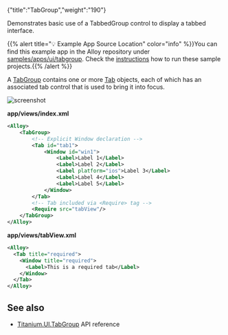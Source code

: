{"title":"TabGroup","weight":"190"}

Demonstrates basic use of a TabbedGroup control to display a tabbed interface.

{{% alert title="💡 Example App Source Location" color="info" %}}You can find this example app in the Alloy repository under [samples/apps/ui/tabgroup](https://github.com/appcelerator/alloy/tree/master/samples/apps/ui/tabgroup). Check the [instructions](/docs/appc/Alloy_Framework/Alloy_Guide/Alloy_Test_Apps/) how to run these sample projects.{{% /alert %}}

A [TabGroup](#!/api/Titanium.UI.TabGroup) contains one or more [Tab](#!/api/Titanium.UI.TabGroup) objects, each of which has an associated tab control that is used to bring it into focus.

![screenshot](/Images/appc/download/attachments/41845777/screenshot.png)

**app/views/index.xml**

```xml
<Alloy>
    <TabGroup>
        <!-- Explicit Window declaration -->
        <Tab id="tab1">
            <Window id="win1">
                <Label>Label 1</Label>
                <Label>Label 2</Label>
                <Label platform="ios">Label 3</Label>
                <Label>Label 4</Label>
                <Label>Label 5</Label>
            </Window>
        </Tab>
        <!-- Tab included via <Require> tag -->
        <Require src="tabView"/>
    </TabGroup>
</Alloy>
```

**app/views/tabView.xml**

```xml
<Alloy>
  <Tab title="required">
    <Window title="required">
      <Label>This is a required tab</Label>
    </Window>
  </Tab>
</Alloy>
```

## See also

* [Titanium.UI.TabGroup](#!/api/Titanium.UI.TabGroup) API reference
